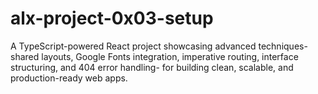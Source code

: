 # alx-project-0x03-setup
A TypeScript-powered React project showcasing advanced techniques- shared layouts, Google Fonts integration, imperative routing, interface structuring, and 404 error handling- for building clean, scalable, and production-ready web apps.
